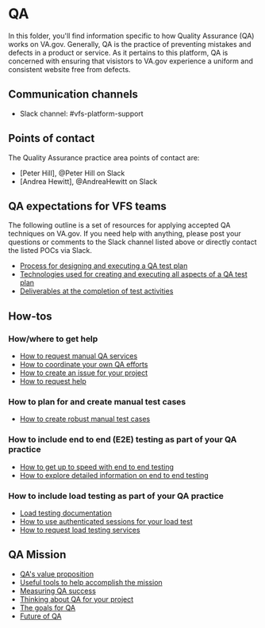 # QA
In this folder, you'll find information specific to how Quality Assurance (QA) works on VA.gov.  Generally, QA is the practice of preventing mistakes and defects in a product or service.  As it pertains to this platform, QA is concerned with ensuring that visistors to VA.gov experience a uniform and consistent website free from defects.

## Communication channels
- Slack channel: #vfs-platform-support

## Points of contact
The Quality Assurance practice area points of contact are:  
- [Peter Hill], @Peter Hill on Slack
- [Andrea Hewitt], @AndreaHewitt on Slack

## QA expectations for VFS teams
The following outline is a set of resources for applying accepted QA techniques on VA.gov.  If you need help with anything, please post your questions or comments to the Slack channel listed above or directly contact the listed POCs via Slack.
- [Process for designing and executing a QA test plan](process.md)
- [Technologies used for creating and executing all aspects of a QA test plan](technologies.md)
- [Deliverables at the completion of test activities](deliverables.md)

## How-tos

### How/where to get help
- [How to request manual QA services](request-manual-qa.md)
- [How to coordinate your own QA efforts](how-to-coordinate-qa.md)
- [How to create an issue for your project](create-an-issue.md)
- [How to request help](help.md)

### How to plan for and create manual test cases

- [How to create robust manual test cases](manual-functional-testing.md)

### How to include end to end (E2E) testing as part of your QA practice
- [How to get up to speed with end to end testing](end-to-end-testing.md)
- [How to explore detailed information on end to end testing](https://department-of-veterans-affairs.github.io/veteran-facing-services-tools/getting-started/common-tasks/new-end-to-end-test)

### How to include load testing as part of your QA practice
- [Load testing documentation](https://github.com/department-of-veterans-affairs/devops/tree/master/loadtest)
- [How to use authenticated sessions for your load test](auth-session-loadtest.md)
- [How to request load testing services](request-load-testing.md)

## QA Mission
- [QA's value proposition](qa-value-proposition.md)
- [Useful tools to help accomplish the mission](qa-tools.md)
- [Measuring QA success](qa-success.md)
- [Thinking about QA for your project](qa-questions.md)
- [The goals for QA](qa-goals.md)
- [Future of QA](beyond-basic-qa.md)
